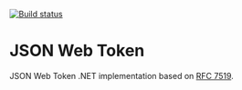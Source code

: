 [![Build status](https://ci.appveyor.com/api/projects/status/o9gplvau6o6582wj/branch/master?svg=true)](https://ci.appveyor.com/project/vmrocha/jwt/branch/master)

# JSON Web Token

JSON Web Token .NET implementation based on [RFC 7519](https://tools.ietf.org/html/rfc7519).
